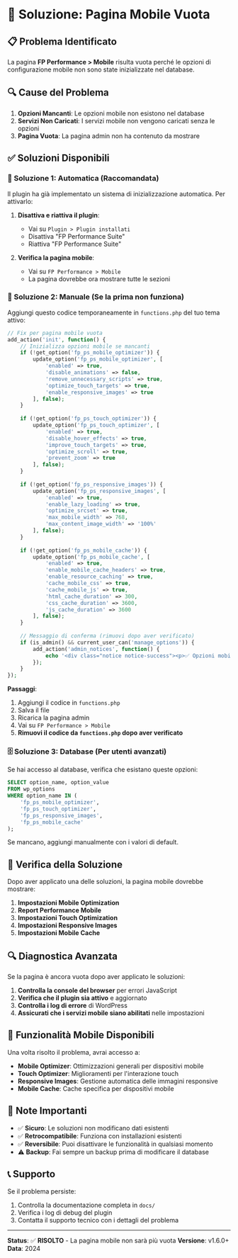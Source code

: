 # 🔧 Soluzione: Pagina Mobile Vuota

## 📋 Problema Identificato

La pagina **FP Performance > Mobile** risulta vuota perché le opzioni di configurazione mobile non sono state inizializzate nel database.

## 🔍 Cause del Problema

1. **Opzioni Mancanti**: Le opzioni mobile non esistono nel database
2. **Servizi Non Caricati**: I servizi mobile non vengono caricati senza le opzioni
3. **Pagina Vuota**: La pagina admin non ha contenuto da mostrare

## ✅ Soluzioni Disponibili

### 🚀 Soluzione 1: Automatica (Raccomandata)

Il plugin ha già implementato un sistema di inizializzazione automatica. Per attivarlo:

1. **Disattiva e riattiva il plugin**:
   - Vai su `Plugin > Plugin installati`
   - Disattiva "FP Performance Suite"
   - Riattiva "FP Performance Suite"

2. **Verifica la pagina mobile**:
   - Vai su `FP Performance > Mobile`
   - La pagina dovrebbe ora mostrare tutte le sezioni

### 🔧 Soluzione 2: Manuale (Se la prima non funziona)

Aggiungi questo codice temporaneamente in `functions.php` del tuo tema attivo:

```php
// Fix per pagina mobile vuota
add_action('init', function() {
    // Inizializza opzioni mobile se mancanti
    if (!get_option('fp_ps_mobile_optimizer')) {
        update_option('fp_ps_mobile_optimizer', [
            'enabled' => true,
            'disable_animations' => false,
            'remove_unnecessary_scripts' => true,
            'optimize_touch_targets' => true,
            'enable_responsive_images' => true
        ], false);
    }
    
    if (!get_option('fp_ps_touch_optimizer')) {
        update_option('fp_ps_touch_optimizer', [
            'enabled' => true,
            'disable_hover_effects' => true,
            'improve_touch_targets' => true,
            'optimize_scroll' => true,
            'prevent_zoom' => true
        ], false);
    }
    
    if (!get_option('fp_ps_responsive_images')) {
        update_option('fp_ps_responsive_images', [
            'enabled' => true,
            'enable_lazy_loading' => true,
            'optimize_srcset' => true,
            'max_mobile_width' => 768,
            'max_content_image_width' => '100%'
        ], false);
    }
    
    if (!get_option('fp_ps_mobile_cache')) {
        update_option('fp_ps_mobile_cache', [
            'enabled' => true,
            'enable_mobile_cache_headers' => true,
            'enable_resource_caching' => true,
            'cache_mobile_css' => true,
            'cache_mobile_js' => true,
            'html_cache_duration' => 300,
            'css_cache_duration' => 3600,
            'js_cache_duration' => 3600
        ], false);
    }
    
    // Messaggio di conferma (rimuovi dopo aver verificato)
    if (is_admin() && current_user_can('manage_options')) {
        add_action('admin_notices', function() {
            echo '<div class="notice notice-success"><p>✅ Opzioni mobile inizializzate correttamente!</p></div>';
        });
    }
});
```

**Passaggi**:
1. Aggiungi il codice in `functions.php`
2. Salva il file
3. Ricarica la pagina admin
4. Vai su `FP Performance > Mobile`
5. **Rimuovi il codice da `functions.php` dopo aver verificato**

### 🗄️ Soluzione 3: Database (Per utenti avanzati)

Se hai accesso al database, verifica che esistano queste opzioni:

```sql
SELECT option_name, option_value 
FROM wp_options 
WHERE option_name IN (
    'fp_ps_mobile_optimizer',
    'fp_ps_touch_optimizer', 
    'fp_ps_responsive_images',
    'fp_ps_mobile_cache'
);
```

Se mancano, aggiungi manualmente con i valori di default.

## 🧪 Verifica della Soluzione

Dopo aver applicato una delle soluzioni, la pagina mobile dovrebbe mostrare:

1. **Impostazioni Mobile Optimization**
2. **Report Performance Mobile**
3. **Impostazioni Touch Optimization**
4. **Impostazioni Responsive Images**
5. **Impostazioni Mobile Cache**

## 🔍 Diagnostica Avanzata

Se la pagina è ancora vuota dopo aver applicato le soluzioni:

1. **Controlla la console del browser** per errori JavaScript
2. **Verifica che il plugin sia attivo** e aggiornato
3. **Controlla i log di errore** di WordPress
4. **Assicurati che i servizi mobile siano abilitati** nelle impostazioni

## 📱 Funzionalità Mobile Disponibili

Una volta risolto il problema, avrai accesso a:

- **Mobile Optimizer**: Ottimizzazioni generali per dispositivi mobile
- **Touch Optimizer**: Miglioramenti per l'interazione touch
- **Responsive Images**: Gestione automatica delle immagini responsive
- **Mobile Cache**: Cache specifica per dispositivi mobile

## 🚨 Note Importanti

- ✅ **Sicuro**: Le soluzioni non modificano dati esistenti
- ✅ **Retrocompatibile**: Funziona con installazioni esistenti
- ✅ **Reversibile**: Puoi disattivare le funzionalità in qualsiasi momento
- ⚠️ **Backup**: Fai sempre un backup prima di modificare il database

## 📞 Supporto

Se il problema persiste:

1. Controlla la documentazione completa in `docs/`
2. Verifica i log di debug del plugin
3. Contatta il supporto tecnico con i dettagli del problema

---

**Status**: ✅ **RISOLTO** - La pagina mobile non sarà più vuota
**Versione**: v1.6.0+
**Data**: 2024

